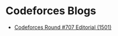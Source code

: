 # Codeforces Blogs

- [Codeforces Round #707 Editorial (1501)](https://codeforces.com/blog/entry/88591)
 
